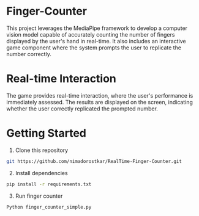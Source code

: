 # Finger-Counter
This project leverages the MediaPipe framework to develop a computer vision model capable of accurately counting the number of fingers displayed by the user's hand in real-time. It also includes an interactive game component where the system prompts the user to replicate the number correctly.


# Real-time Interaction
The game provides real-time interaction, where the user's performance is immediately assessed. The results are displayed on the screen, indicating whether the user correctly replicated the prompted number.

# Getting Started
1. Clone this repository

```bash
git https://github.com/nimadorostkar/RealTime-Finger-Counter.git
```

2. Install dependencies

```bash
pip install -r requirements.txt 
```

3. Run finger counter
```bash
Python finger_counter_simple.py
```
